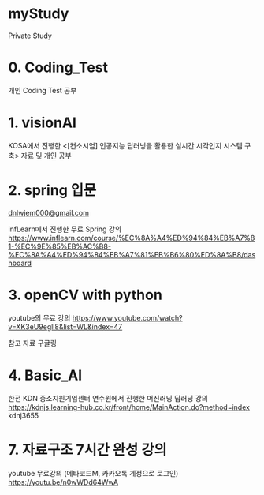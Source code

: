 # myStudy
Private Study

# 0. Coding_Test
개인 Coding Test 공부

# 1. visionAI
KOSA에서 진행한 <[컨소시엄] 인공지능 딥러닝을 활용한 실시간 시각인지 시스템 구축> 자료 및 개인 공부

# 2. spring 입문
dnlwjem000@gmail.com

infLearn에서 진행한 무료 Spring 강의
    https://www.inflearn.com/course/%EC%8A%A4%ED%94%84%EB%A7%81-%EC%9E%85%EB%AC%B8-%EC%8A%A4%ED%94%84%EB%A7%81%EB%B6%80%ED%8A%B8/dashboard

# 3. openCV with python
youtube의 무료 강의
    https://www.youtube.com/watch?v=XK3eU9egll8&list=WL&index=47

참고 자료
    <python opencv readthedocs> 구글링

# 4. Basic_AI
한전 KDN 중소지원기업센터 연수원에서 진행한 머신러닝 딥러닝 강의
    https://kdnjs.learning-hub.co.kr/front/home/MainAction.do?method=index
    kdnj3655

# 7. 자료구조 7시간 완성 강의
youtube 무료강의
(메타코드M, 카카오톡 계정으로 로그인)
    https://youtu.be/n0wWDd64WwA